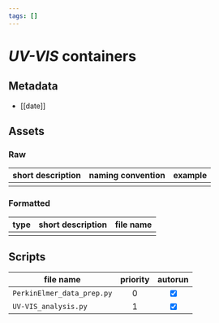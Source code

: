 ```yaml
---
tags: []
---
```

# *UV-VIS* containers
## Metadata
- [[date]]

## Assets
### Raw

| short description | naming convention | example |
| ----------------- | ----------------- | ------- |
|                   |                   |         |


### Formatted

| type | short description | file name | 
| ---- | ----------------- | --------- |
|      |                   |           |

## Scripts

| file name                 | priority |             autorun             |
| ------------------------- |:--------:|:-------------------------------:|
| `PerkinElmer_data_prep.py` |    0     | <input type="checkbox" checked> |
| `UV-VIS_analysis.py`       |    1     | <input type="checkbox" checked> |
